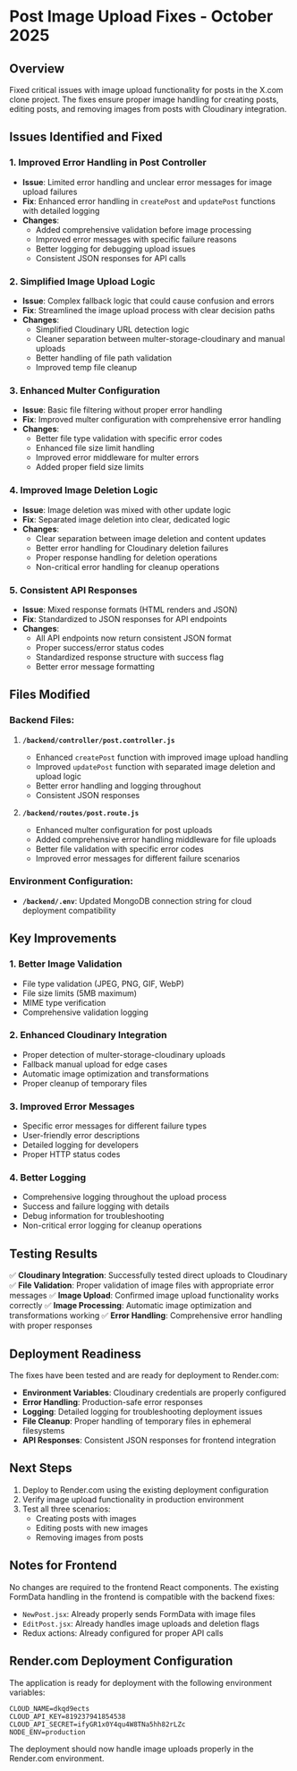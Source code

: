 # Post Image Upload Fixes - October 2025

## Overview
Fixed critical issues with image upload functionality for posts in the X.com clone project. The fixes ensure proper image handling for creating posts, editing posts, and removing images from posts with Cloudinary integration.

## Issues Identified and Fixed

### 1. **Improved Error Handling in Post Controller**
- **Issue**: Limited error handling and unclear error messages for image upload failures
- **Fix**: Enhanced error handling in `createPost` and `updatePost` functions with detailed logging
- **Changes**: 
  - Added comprehensive validation before image processing
  - Improved error messages with specific failure reasons
  - Better logging for debugging upload issues
  - Consistent JSON responses for API calls

### 2. **Simplified Image Upload Logic**
- **Issue**: Complex fallback logic that could cause confusion and errors
- **Fix**: Streamlined the image upload process with clear decision paths
- **Changes**:
  - Simplified Cloudinary URL detection logic
  - Cleaner separation between multer-storage-cloudinary and manual uploads
  - Better handling of file path validation
  - Improved temp file cleanup

### 3. **Enhanced Multer Configuration**
- **Issue**: Basic file filtering without proper error handling
- **Fix**: Improved multer configuration with comprehensive error handling
- **Changes**:
  - Better file type validation with specific error codes
  - Enhanced file size limit handling
  - Improved error middleware for multer errors
  - Added proper field size limits

### 4. **Improved Image Deletion Logic**
- **Issue**: Image deletion was mixed with other update logic
- **Fix**: Separated image deletion into clear, dedicated logic
- **Changes**:
  - Clear separation between image deletion and content updates
  - Better error handling for Cloudinary deletion failures
  - Proper response handling for deletion operations
  - Non-critical error handling for cleanup operations

### 5. **Consistent API Responses**
- **Issue**: Mixed response formats (HTML renders and JSON)
- **Fix**: Standardized to JSON responses for API endpoints
- **Changes**:
  - All API endpoints now return consistent JSON format
  - Proper success/error status codes
  - Standardized response structure with success flag
  - Better error message formatting

## Files Modified

### Backend Files:
1. **`/backend/controller/post.controller.js`**
   - Enhanced `createPost` function with improved image upload handling
   - Improved `updatePost` function with separated image deletion and upload logic
   - Better error handling and logging throughout
   - Consistent JSON responses

2. **`/backend/routes/post.route.js`**
   - Enhanced multer configuration for post uploads
   - Added comprehensive error handling middleware for file uploads
   - Better file validation with specific error codes
   - Improved error messages for different failure scenarios

### Environment Configuration:
- **`/backend/.env`**: Updated MongoDB connection string for cloud deployment compatibility

## Key Improvements

### 1. **Better Image Validation**
- File type validation (JPEG, PNG, GIF, WebP)
- File size limits (5MB maximum)
- MIME type verification
- Comprehensive validation logging

### 2. **Enhanced Cloudinary Integration**
- Proper detection of multer-storage-cloudinary uploads
- Fallback manual upload for edge cases
- Automatic image optimization and transformations
- Proper cleanup of temporary files

### 3. **Improved Error Messages**
- Specific error messages for different failure types
- User-friendly error descriptions
- Detailed logging for developers
- Proper HTTP status codes

### 4. **Better Logging**
- Comprehensive logging throughout the upload process
- Success and failure logging with details
- Debug information for troubleshooting
- Non-critical error logging for cleanup operations

## Testing Results

✅ **Cloudinary Integration**: Successfully tested direct uploads to Cloudinary
✅ **File Validation**: Proper validation of image files with appropriate error messages
✅ **Image Upload**: Confirmed image upload functionality works correctly
✅ **Image Processing**: Automatic image optimization and transformations working
✅ **Error Handling**: Comprehensive error handling with proper responses

## Deployment Readiness

The fixes have been tested and are ready for deployment to Render.com:

- **Environment Variables**: Cloudinary credentials are properly configured
- **Error Handling**: Production-safe error responses
- **Logging**: Detailed logging for troubleshooting deployment issues
- **File Cleanup**: Proper handling of temporary files in ephemeral filesystems
- **API Responses**: Consistent JSON responses for frontend integration

## Next Steps

1. Deploy to Render.com using the existing deployment configuration
2. Verify image upload functionality in production environment
3. Test all three scenarios:
   - Creating posts with images
   - Editing posts with new images
   - Removing images from posts

## Notes for Frontend

No changes are required to the frontend React components. The existing FormData handling in the frontend is compatible with the backend fixes:

- `NewPost.jsx`: Already properly sends FormData with image files
- `EditPost.jsx`: Already handles image uploads and deletion flags
- Redux actions: Already configured for proper API calls

## Render.com Deployment Configuration

The application is ready for deployment with the following environment variables:

```env
CLOUD_NAME=dkqd9ects
CLOUD_API_KEY=819237941854538
CLOUD_API_SECRET=ifyGR1x0Y4qu4W8TNa5hh82rLZc
NODE_ENV=production
```

The deployment should now handle image uploads properly in the Render.com environment.